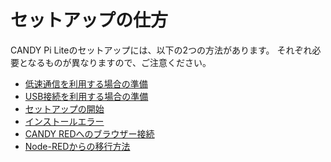 # セットアップの仕方

CANDY Pi Liteのセットアップには、以下の2つの方法があります。
それぞれ必要となるものが異なりますので、ご注意ください。

* [低速通信を利用する場合の準備](uart.md)
* [USB接続を利用する場合の準備](usb.md)
* [セットアップの開始](terminal.md)
* [インストールエラー](installation-errors.md)
* [CANDY REDへのブラウザー接続](candy-red.md)
* [Node-REDからの移行方法](node-red-migration.md)

